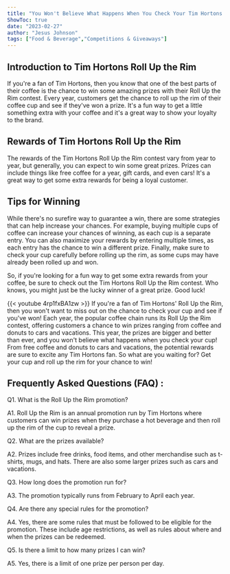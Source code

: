 ```yaml
---
title: "You Won't Believe What Happens When You Check Your Tim Hortons Roll Up the Rim!"
ShowToc: true 
date: "2023-02-27"
author: "Jesus Johnson" 
tags: ["Food & Beverage","Competitions & Giveaways"]
---
```

## Introduction to Tim Hortons Roll Up the Rim

If you're a fan of Tim Hortons, then you know that one of the best parts of their coffee is the chance to win some amazing prizes with their Roll Up the Rim contest. Every year, customers get the chance to roll up the rim of their coffee cup and see if they've won a prize. It's a fun way to get a little something extra with your coffee and it's a great way to show your loyalty to the brand.

## Rewards of Tim Hortons Roll Up the Rim

The rewards of the Tim Hortons Roll Up the Rim contest vary from year to year, but generally, you can expect to win some great prizes. Prizes can include things like free coffee for a year, gift cards, and even cars! It's a great way to get some extra rewards for being a loyal customer.

## Tips for Winning

While there's no surefire way to guarantee a win, there are some strategies that can help increase your chances. For example, buying multiple cups of coffee can increase your chances of winning, as each cup is a separate entry. You can also maximize your rewards by entering multiple times, as each entry has the chance to win a different prize. Finally, make sure to check your cup carefully before rolling up the rim, as some cups may have already been rolled up and won.

So, if you're looking for a fun way to get some extra rewards from your coffee, be sure to check out the Tim Hortons Roll Up the Rim contest. Who knows, you might just be the lucky winner of a great prize. Good luck!

{{< youtube 4rp1fxBA1zw >}} 
If you're a fan of Tim Hortons' Roll Up the Rim, then you won't want to miss out on the chance to check your cup and see if you've won! Each year, the popular coffee chain runs its Roll Up the Rim contest, offering customers a chance to win prizes ranging from coffee and donuts to cars and vacations. This year, the prizes are bigger and better than ever, and you won't believe what happens when you check your cup! From free coffee and donuts to cars and vacations, the potential rewards are sure to excite any Tim Hortons fan. So what are you waiting for? Get your cup and roll up the rim for your chance to win!

## Frequently Asked Questions (FAQ) :
Q1. What is the Roll Up the Rim promotion?

A1. Roll Up the Rim is an annual promotion run by Tim Hortons where customers can win prizes when they purchase a hot beverage and then roll up the rim of the cup to reveal a prize.

Q2. What are the prizes available?

A2. Prizes include free drinks, food items, and other merchandise such as t-shirts, mugs, and hats. There are also some larger prizes such as cars and vacations.

Q3. How long does the promotion run for?

A3. The promotion typically runs from February to April each year.

Q4. Are there any special rules for the promotion?

A4. Yes, there are some rules that must be followed to be eligible for the promotion. These include age restrictions, as well as rules about where and when the prizes can be redeemed.

Q5. Is there a limit to how many prizes I can win?

A5. Yes, there is a limit of one prize per person per day.


